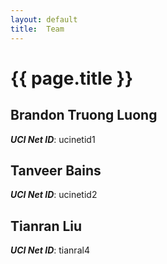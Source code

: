 ```yaml
---
layout: default
title:  Team
---
```


# {{ page.title }}


## Brandon Truong Luong
***UCI Net ID***: ucinetid1

## Tanveer Bains
***UCI Net ID***: ucinetid2

## Tianran Liu
***UCI Net ID***: tianral4
